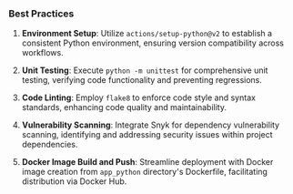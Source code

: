 ### Best Practices

1. **Environment Setup**: Utilize `actions/setup-python@v2` to establish a consistent Python environment, ensuring version compatibility across workflows.

2. **Unit Testing**: Execute `python -m unittest` for comprehensive unit testing, verifying code functionality and preventing regressions.

3. **Code Linting**: Employ `flake8` to enforce code style and syntax standards, enhancing code quality and maintainability.

4. **Vulnerability Scanning**: Integrate Snyk for dependency vulnerability scanning, identifying and addressing security issues within project dependencies.

5. **Docker Image Build and Push**: Streamline deployment with Docker image creation from `app_python` directory's Dockerfile, facilitating distribution via Docker Hub.
